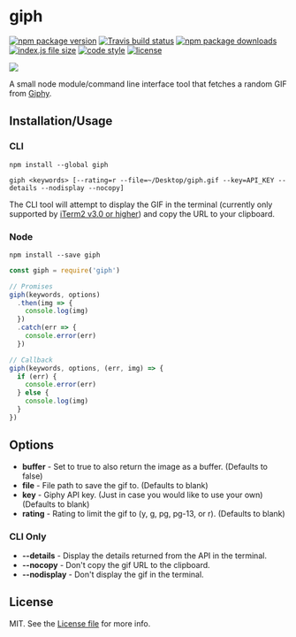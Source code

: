 # giph
[![npm package version](https://img.shields.io/npm/v/giph.svg?style=flat-square)](https://www.npmjs.com/package/giph) [![Travis build status](https://img.shields.io/travis/kodie/giph.svg?style=flat-square)](https://travis-ci.org/kodie/giph) [![npm package downloads](https://img.shields.io/npm/dt/giph.svg?style=flat-square)](https://www.npmjs.com/package/giph) [![index.js file size](https://img.shields.io/github/size/kodie/giph/index.js.svg?style=flat-square)](index.js) [![code style](https://img.shields.io/badge/code_style-standard-yellow.svg?style=flat-square)](https://github.com/standard/standard) [![license](https://img.shields.io/github/license/kodie/giph.svg?style=flat-square)](LICENSE.md)

![](http://i.imgur.com/axMe9ga.gif)

A small node module/command line interface tool that fetches a random GIF from [Giphy](https://giphy.com).

## Installation/Usage

### CLI

```shell
npm install --global giph
```

```shell
giph <keywords> [--rating=r --file=~/Desktop/giph.gif --key=API_KEY --details --nodisplay --nocopy]
```

The CLI tool will attempt to display the GIF in the terminal (currently only supported by [iTerm2 v3.0 or higher](https://iterm2.com)) and copy the URL to your clipboard.

### Node
```shell
npm install --save giph
```

```javascript
const giph = require('giph')

// Promises
giph(keywords, options)
  .then(img => {
    console.log(img)
  })
  .catch(err => {
    console.error(err)
  })

// Callback
giph(keywords, options, (err, img) => {
  if (err) {
    console.error(err)
  } else {
    console.log(img)
  }
})
```

## Options
* **buffer** - Set to true to also return the image as a buffer. (Defaults to false)
* **file** - File path to save the gif to. (Defaults to blank)
* **key** - Giphy API key. (Just in case you would like to use your own) (Defaults to blank)
* **rating** - Rating to limit the gif to (y, g, pg, pg-13, or r). (Defaults to blank)

### CLI Only
* **--details** - Display the details returned from the API in the terminal.
* **--nocopy** - Don't copy the gif URL to the clipboard.
* **--nodisplay** - Don't display the gif in the terminal.

## License
MIT. See the [License file](LICENSE.md) for more info.
